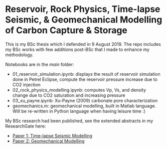 # Reservoir, Rock Physics, Time-lapse Seismic, & Geomechanical Modelling of Carbon Capture & Storage

This is my BSc thesis which I defended in 9 August 2019. The repo includes my BSc works with few additions post-BSc that I made to enhance my methodology. 

Notebooks are in the *main* folder:
* 01_reservoir_simulation.ipynb: displays the result of reservoir simulation done in Petrel Eclipse, compute the reservoir pressure increase due to CO2 injection
* 02_rock_physics_modelling.ipynb: computes Vp, Vs, and density change due to CO2 saturation and increasing pressure
* 03_xu_payne.ipynb: Xu-Payne (2009) carbonate pore characterization 
* geomechanics.m: geomechanical modelling, built in Matlab language. Will be re-written in Python language when having leisure time :)

My BSc research had been published, see the extended abstracts in my ResearchGate here:
* [Paper 1: Time-lapse Seismic Modelling](https://www.researchgate.net/publication/338644464_Time-lapse_Seismic_Modelling_as_Tool_for_Evaluation_of_Monitoring_Feasibility_for_CO2_Sequestration_in_Gundih_Gas_Field)
* [Paper 2: Geomechanical Modelling](https://www.researchgate.net/publication/338644468_Geomechanical_Modelling_of_CO2_Sequestration_Process_in_Gundih_Field_for_Evaluation_of_Reservoir_Integrity)
